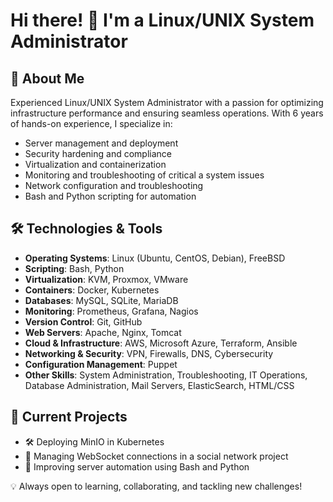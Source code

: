 # Hi there! 👋 I'm a Linux/UNIX System Administrator

## 🚀 About Me
Experienced Linux/UNIX System Administrator with a passion for optimizing infrastructure performance and ensuring seamless operations. With 6 years of hands-on experience, I specialize in:
- Server management and deployment
- Security hardening and compliance
- Virtualization and containerization
- Monitoring and troubleshooting of critical a system issues  
- Network configuration and troubleshooting
- Bash and Python scripting for automation

## 🛠️ Technologies & Tools
- **Operating Systems**: Linux (Ubuntu, CentOS, Debian), FreeBSD
- **Scripting**: Bash, Python
- **Virtualization**: KVM, Proxmox, VMware
- **Containers**: Docker, Kubernetes
- **Databases**: MySQL, SQLite, MariaDB
- **Monitoring**: Prometheus, Grafana, Nagios
- **Version Control**: Git, GitHub
- **Web Servers**: Apache, Nginx, Tomcat
- **Cloud & Infrastructure**: AWS, Microsoft Azure, Terraform, Ansible
- **Networking & Security**: VPN, Firewalls, DNS, Cybersecurity
- **Configuration Management**: Puppet
- **Other Skills**: System Administration, Troubleshooting, IT Operations, Database Administration, Mail Servers, ElasticSearch, HTML/CSS

## 📌 Current Projects
- 🛠️ Deploying MinIO in Kubernetes
- 🔧 Managing WebSocket connections in a social network project
- 🚀 Improving server automation using Bash and Python

💡 Always open to learning, collaborating, and tackling new challenges!
